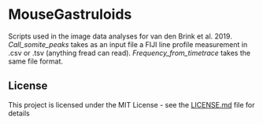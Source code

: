 # MouseGastruloids

Scripts used in the image data analyses for van den Brink et al. 2019. *Call_somite_peaks* takes as an input file a FIJI line profile measurement in .csv or .tsv (anything fread can read). *Frequency_from_timetrace* takes the same file format.

## License

This project is licensed under the MIT License - see the [LICENSE.md](LICENSE.md) file for details
